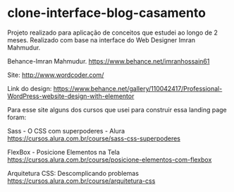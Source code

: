 # clone-interface-blog-casamento
Projeto realizado para aplicação de conceitos que estudei ao longo de 2 meses. Realizado com base na interface do Web Designer Imran Mahmudur.

Behance-Imran Mahmudur. https://www.behance.net/imranhossain61

Site: http://www.wordcoder.com/

Link do design: https://www.behance.net/gallery/110042417/Professional-WordPress-website-design-with-elementor


Para esse site alguns dos cursos que usei para construir essa landing page foram:

Sass - O CSS com superpoderes - Alura
https://cursos.alura.com.br/course/sass-css-superpoderes

FlexBox - Posicione Elementos na Tela 
https://cursos.alura.com.br/course/posicione-elementos-com-flexbox

Arquitetura CSS: Descomplicando problemas
https://cursos.alura.com.br/course/arquitetura-css
